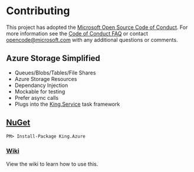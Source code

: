 # Contributing

This project has adopted the [Microsoft Open Source Code of Conduct](https://opensource.microsoft.com/codeofconduct/). For more information see the [Code of Conduct FAQ](https://opensource.microsoft.com/codeofconduct/faq/) or contact [opencode@microsoft.com](mailto:opencode@microsoft.com) with any additional questions or comments.

## Azure Storage Simplified
- Queues/Blobs/Tables/File Shares
- Azure Storage Resources
- Dependancy Injection
- Mockable for testing
- Prefer async calls
- Plugs into the [King.Service](https://github.com/jefking/King.Service) task framework

## [NuGet](https://www.nuget.org/packages/King.Azure)
```
PM> Install-Package King.Azure
```

### [Wiki](https://github.com/jefking/King.Azure/wiki)
View the wiki to learn how to use this.